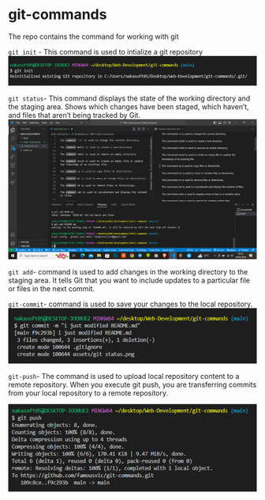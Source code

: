 # git-commands
The repo contains the command for working with git

`git init` - This command is used to intialize a git repository
![alt text](assets/git-init.PNG)

`git status`- This command displays the state of the working directory and the staging area. Shows which changes have been staged, which haven’t, and files that aren’t being tracked by Git.
![alt text](assets/git%20status.png)

`git add`- command is used to add changes in the working directory to the staging area. It tells Git that you want to include updates to a particular file or files in the next commit.

`git-commit`- command is used to save your changes to the local repository.
![git-commit](assets/git-commit.PNG)

`git-push`- The command is used to upload local repository content to a remote repository. When you execute git push, you are transferring commits from your local repository to a remote repository.

![git-push](assets/git-push.PNG)